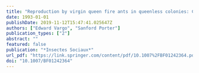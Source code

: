 ```yaml
---
title: "Reproduction by virgin queen fire ants in queenless colonies: Comparative study of three taxa (Solenopsis richteri, hybrid S. invicta/richteri, S. geminata) (Hymenoptera: Formicidae)"
date: 1993-01-01
publishDate: 2019-11-12T15:47:41.025647Z
authors: ["Edward Vargo", "Sanford Porter"]
publication_types: ["2"]
abstract: ""
featured: false
publication: "*Insectes Sociaux*"
url_pdf: "https://link.springer.com/content/pdf/10.1007%2FBF01242364.pdf"
doi: "10.1007/BF01242364"
---
```


